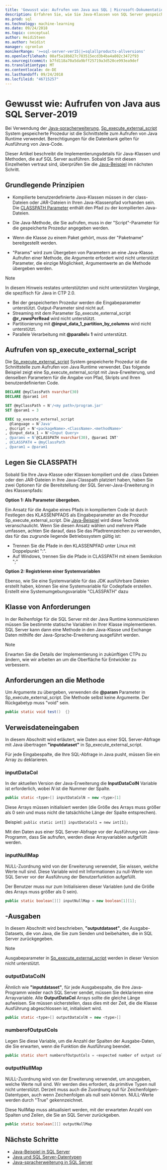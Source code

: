 ```yaml
---
title: 'Gewusst wie: Aufrufen von Java aus SQL | Microsoft-Dokumentation'
description: Erfahren Sie, wie Sie Java-Klassen von SQL Server gespeicherte Prozeduren, die mit der Programmiersprache Java programming Language-Erweiterung in SQL Server-2019 aufrufen.
ms.prod: sql
ms.technology: machine-learning
ms.date: 09/24/2018
ms.topic: conceptual
author: HeidiSteen
ms.author: heidist
manager: cgronlun
monikerRange: '>=sql-server-ver15||=sqlallproducts-allversions'
ms.openlocfilehash: 08af5a18b827c783515ecd3b4ba4a802c3472f93
ms.sourcegitcommit: b7fd118a70a5da9bff25719a3d520ce993ea9def
ms.translationtype: MT
ms.contentlocale: de-DE
ms.lasthandoff: 09/24/2018
ms.locfileid: "46715257"
---
```

# <a name="how-to-call-java-from-sql-server-2019"></a>Gewusst wie: Aufrufen von Java aus SQL Server-2019

Bei Verwendung der [Java-spracherweiterung](extension-java.md), [Sp_execute_external_script](https://docs.microsoft.com/sql/relational-databases/system-stored-procedures/sp-execute-external-script-transact-sql) System gespeicherte Prozedur ist die Schnittstelle zum Aufrufen von Java Runtime verwendet. Berechtigungen für die Datenbank gelten für Ausführung von Java-Code.

Dieser Artikel beschreibt die Implementierungsdetails für Java-Klassen und Methoden, die auf SQL Server ausführen. Sobald Sie mit diesen Einzelheiten vertraut sind, überprüfen Sie die [Java-Beispiel](java-first-sample.md) im nächsten Schritt.

## <a name="basic-principles"></a>Grundlegende Prinzipien

* Kompilierte benutzerdefinierte Java-Klassen müssen in der class-Dateien oder JAR-Dateien in Ihren Java-Klassenpfad vorhanden sein. Die [CLASSPATH Parameter](#set-classpath) enthält den Pfad zu der kompilierten Java-Dateien. 

* Die Java-Methode, die Sie aufrufen, muss in der "Script"-Parameter für die gespeicherte Prozedur angegeben werden.

* Wenn die Klasse zu einem Paket gehört, muss der "Paketname" bereitgestellt werden.

* "Params" wird zum Übergeben von Parametern an eine Java-Klasse. Aufrufen einer Methode, die Argumente erfordert wird nicht unterstützt Parameter, die einzige Möglichkeit, Argumentwerte an die Methode übergeben werden. 

> [!Note]
> In diesem Hinweis restates unterstützten und nicht unterstützten Vorgänge, die spezifisch für Java in CTP 2.0.
> * Bei der gespeicherten Prozedur werden die Eingabeparameter unterstützt. Output-Parameter sind nicht auf.
> * Streaming mit dem Parameter Sp_execute_external_script **@r_rowsPerRead** wird nicht unterstützt.
> * Partitionierung mit **@input_data_1_partition_by_columns** wird nicht unterstützt.
> * Parallele Verarbeitung mit  **@parallel= 1** wird unterstützt.

## <a name="call-spexecuteexternalscript"></a>Aufrufen von sp_execute_external_script

Die [Sp_execute_external_script](https://docs.microsoft.com/sql/relational-databases/system-stored-procedures/sp-execute-external-script-transact-sql) System gespeicherte Prozedur ist die Schnittstelle zum Aufrufen von Java Runtime verwendet. Das folgende Beispiel zeigt eine Sp_execute_external_script mit Java-Erweiterung, und denselben Parametern für die Angabe von Pfad, Skripts und Ihren benutzerdefinierten Code.

```sql
DECLARE @myClassPath nvarchar(30)
DECLARE @param1 int

SET @myClassPath = N'/<my path>/program.jar'
SET @param1 = 3

EXEC sp_execute_external_script
  @language = N'Java'
, @script = N'<packageName>.<ClassName>.<methodName>'
, @input_data_1 = N'<Input Query>
, @params = N'@CLASSPATH nvarchar(30), @param1 INT'
, @CLASSPATH = @myClassPath
, @param1 = @param1
```

<a name="set-classpath"></a>

## <a name="set-classpath"></a>Legen Sie CLASSPATH

Sobald Sie Ihre Java-Klasse oder Klassen kompiliert und die .class Dateien oder den JAR-Dateien in Ihre Java-Classpath platziert haben, haben Sie zwei Optionen für die Bereitstellung der SQL Server-Java-Erweiterung in des Klassenpfads:

**Option 1: Als Parameter übergeben.**

Ein Ansatz für die Angabe eines Pfads in kompiliertem Code ist durch Festlegen des KLASSENPFADS als Eingabeparameter an die Prozedur Sp_execute_external_script. Die [Java-Beispiel](java-first-sample.md#call-method) wird diese Technik veranschaulicht. Wenn Sie diesen Ansatz wählen und mehrere Pfade umfassen, achten Sie darauf, dass Sie das Pfadtrennzeichen zu verwenden, das für das zugrunde liegende Betriebssystem gültig ist:

* Trennen Sie die Pfade in den KLASSENPFAD unter Linux mit Doppelpunkt ":".
* Auf Windows, trennen Sie die Pfade in CLASSPATH mit einem Semikolon ";"

**Option 2: Registrieren einer Systemvariablen**

Ebenso, wie Sie eine Systemvariable für das JDK ausführbare Dateien erstellt haben, können Sie eine Systemvariable für Codepfade erstellen. Erstellt eine Systemumgebungsvariable "CLASSPATH" dazu

## <a name="class-requirements"></a>Klasse von Anforderungen

In der Reihenfolge für die SQL Server mit der Java Runtime kommunizieren müssen Sie bestimmte statische Variablen in Ihrer Klasse implementieren. SQL Server kann dann eine Methode in den Java-Klasse und Exchange Daten mithilfe der Java-Sprache-Erweiterung ausgeführt werden.

> [!Note]
> Erwarten Sie die Details der Implementierung in zukünftigen CTPs zu ändern, wie wir arbeiten an um die Oberfläche für Entwickler zu verbessern.

## <a name="method-requirements"></a>Anforderungen an die Methode
Um Argumente zu übergeben, verwenden die **@param** Parameter in Sp_execute_external_script. Die Methode selbst keine Argumente. Der Rückgabetyp muss "void" sein.  

```java
public static void test()  {}
```

## <a name="data-inputs"></a>Verweisdateneingaben 

In diesem Abschnitt wird erläutert, wie Daten aus einer SQL Server-Abfrage mit Java übertragen **"inputdataset"** in Sp_execute_external_script.

Für jede Eingabespalte, die Ihre SQL-Abfrage in Java pusht, müssen Sie ein Array zu deklarieren.

### <a name="inputdatacol"></a>inputDataCol

In der aktuellen Version der Java-Erweiterung die **InputDataColN** Variable ist erforderlich, wobei *N* ist die Nummer der Spalte. 

```java
public static <type>[] inputDataColN = new <type>[1]
```

Diese Arrays müssen initialisiert werden (die Größe des Arrays muss größer als 0 sein und muss nicht die tatsächliche Länge der Spalte entsprechen).

Beispiel: `public static int[] inputDataCol1 = new int[1];`

Mit den Daten aus einer SQL Server-Abfrage vor der Ausführung von Java-Programm, dass Sie aufrufen, werden diese Arrayvariablen aufgefüllt werden.

### <a name="inputnullmap"></a>inputNullMap

NULL-Zuordnung wird von der Erweiterung verwendet, Sie wissen, welche Werte null sind. Diese Variable wird mit Informationen zu null-Werte von SQL Server vor der Ausführung der Benutzerfunktion aufgefüllt.

Der Benutzer muss nur zum Initialisieren dieser Variablen (und die Größe des Arrays muss größer als 0 sein).

```java
public static boolean[][] inputNullMap = new boolean[1][1];
```

## <a name="data-outputs"></a>-Ausgaben 

In diesem Abschnitt wird beschrieben, **"outputdataset"**, die Ausgabe-Datasets, die von Java, die Sie zum Senden und beibehalten, die in SQL Server zurückgegeben.

> [!Note]
> Ausgabeparameter in [Sp_execute_external_script](https://docs.microsoft.com/sql/relational-databases/system-stored-procedures/sp-execute-external-script-transact-sql) werden in dieser Version nicht unterstützt.

### <a name="outputdatacoln"></a>outputDataColN

Ähnlich wie **"inputdataset"**, für jede Ausgabespalte, die Ihre Java-Programm wieder nach SQL Server sendet, müssen Sie deklarieren eine Arrayvariable. Alle **OutputDataCol** Arrays sollte die gleiche Länge aufweisen. Sie müssen sicherstellen, dass dies mit der Zeit, die die Klasse Ausführung abgeschlossen ist, initialisiert wird.

```java
public static <type>[] outputDataColN = new <type>[]
```

### <a name="numberofoutputcols"></a>numberofOutputCols

Legen Sie diese Variable, um die Anzahl der Spalten der Ausgabe-Daten, die Sie erwarten, wenn die Funktion die Ausführung beendet.

```java
public static short numberofOutputCols = <expected number of output columns>;
```

### <a name="outputnullmap"></a>outputNullMap

NULL-Zuordnung wird von der Erweiterung verwendet, um anzugeben, welche Werte null sind. Wir werden dies erfordert, da primitive Typen null nicht unterstützt. Derzeit muss auch die Zuordnung null für Zeichenfolgen-Datentypen, auch wenn Zeichenfolgen als null sein können. NULL-Werte werden durch "True" gekennzeichnet.

Diese NullMap muss aktualisiert werden, mit der erwarteten Anzahl von Spalten und Zeilen, die Sie an SQL Server zurückgeben.

```java
public static boolean[][] outputNullMap
```

## <a name="next-steps"></a>Nächste Schritte

+ [Java-Beispiel in SQL Server](java-first-sample.md)
+ [Java und SQL Server-Datentypen](java-sql-datatypes.md)
+ [Java-spracherweiterung in SQL Server](extension-java.md)
